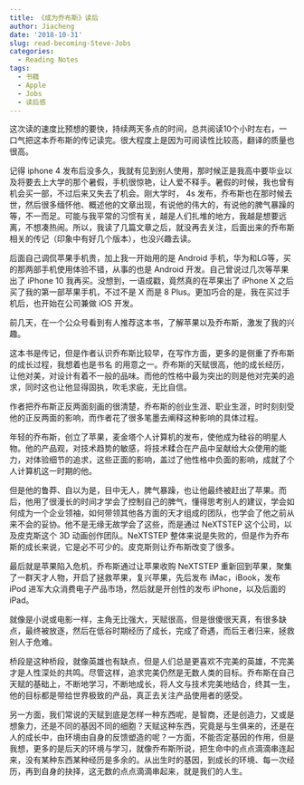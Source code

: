 ```yaml
---
title: 《成为乔布斯》读后
author: Jiacheng
date: '2018-10-31'
slug: read-becoming-Steve-Jobs
categories:
  - Reading Notes
tags:
  - 书籍
  - Apple
  - Jobs
  - 读后感
---
```


这次读的速度比预想的要快，持续两天多点的时间，总共阅读10个小时左右，一口气把这本乔布斯的传记读完。很大程度上是因为可阅读性比较高，翻译的质量也很高。

记得 iphone 4 发布后没多久，我就有见到别人使用，那时候正是我高中要毕业以及将要去上大学的那个暑假，手机很惊艳，让人爱不释手。暑假的时候，我也曾有机会买一部，不过后来又失去了机会。刚大学时， 4s 发布，乔布斯也在那时候去世，然后很多缅怀他、概述他的文章出现，有说他的伟大的，有说他的脾气暴躁的等，不一而足。可能与我平常的习惯有关，越是人们扎堆的地方，我越是想要远离，不想凑热闹。所以，我读了几篇文章之后，就没再去关注，后面出来的乔布斯相关的传记（印象中有好几个版本），也没兴趣去读。

后面自己调侃苹果手机贵，加上我一开始用的是 Android 手机，华为和LG等，买的那两部手机使用体验不错，从事的也是 Android 开发。自己曾说过几次等苹果出了 iPhone 10 我再买。没想到，一语成戳，竟然真的在苹果出了 iPhone X 之后买了我的第一部苹果手机，不过不是 X 而是 8 Plus。更加巧合的是，我在买过手机后，也开始在公司兼做 iOS 开发。

前几天，在一个公众号看到有人推荐这本书，了解苹果以及乔布斯，激发了我的兴趣。

这本书是传记，但是作者认识乔布斯比较早，在写作方面，更多的是侧重了乔布斯的成长过程，我想着也是书名 <Becoming Steve Jobs> 的用意之一。乔布斯的天赋很高，他的成长经历，让他对美，对设计有着不一般的品味。而他的性格中最为突出的则是他对完美的追求，同时这也让他显得固执，吹毛求疵，无比自信。

作者把乔布斯正反两面刻画的很清楚，乔布斯的创业生涯、职业生涯，时时刻刻受他的正反两面的影响，而作者花了很多笔墨去阐释这种影响的具体过程。

年轻的乔布斯，创立了苹果，麦金塔个人计算机的发布，使他成为硅谷的明星人物。他的产品观，对技术趋势的敏感，将技术糅合在产品中呈献给大众使用的能力，对体验细节的追求，这些正面的影响，盖过了他性格中负面的影响，成就了个人计算机这一时期的他。

但是他的鲁莽、自以为是，目中无人，脾气暴躁，也让他最终被赶出了苹果。而后，他用了很漫长的时间才学会了控制自己的脾气，懂得思考别人的建议，学会如何成为一个企业领袖，如何带领其他各方面的天才组成的团队，也学会了他之前从来不会的妥协。他不是无缘无故学会了这些，而是通过 NeXTSTEP 这个公司，以及皮克斯这个 3D 动画创作团队。NeXTSTEP 整体来说是失败的，但是作为乔布斯的成长来说，它是必不可少的。皮克斯则让乔布斯改变了很多。

最后就是苹果陷入危机，乔布斯通过让苹果收购 NeXTSTEP 重新回到苹果，聚集了一群天才人物，开启了拯救苹果，复兴苹果，先后发布 iMac，iBook，发布 iPod 进军大众消费电子产品市场，然后就是开创性的发布 iPhone，以及后面的 iPad。

就像是小说或电影一样，主角无比强大，天赋很高，但是很傻很天真，有很多缺点，最终被放逐，然后在低谷时期经历了成长，完成了奇遇，而后王者归来，拯救别人于危难。

桥段是这种桥段，就像英雄也有缺点，但是人们总是更喜欢不完美的英雄，不完美才是人性深处的共鸣。尽管这样，追求完美仍然是无数人类的目标。乔布斯在自己天赋的基础上，不断地学习，不断地成长，将人文与技术完美地结合，终其一生，他的目标都是带给世界极致的产品，真正去关注产品使用者的感受。

另一方面，我们常说的天赋到底是怎样一种东西呢，是智商，还是创造力，又或是想象力，还是不同的基因不同的细胞？天赋这种东西，究竟是与生俱来的，还是在人的成长中，由环境由自身的反馈塑造的呢？一方面，不能否定基因的作用，但是我想，更多的是后天的环境与学习，就像乔布斯所说，把生命中的点点滴滴串连起来，没有某种东西某种经历是多余的。从出生时的基因，到成长的环境、每一次经历，再到自身的抉择，这无数的点点滴滴串起来，就是我们的人生。











